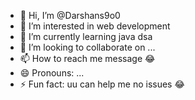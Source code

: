 - 👋 Hi, I’m @Darshans9o0
- 👀 I’m interested in web development 
- 🌱 I’m currently learning java dsa 
- 💞️ I’m looking to collaborate on ...
- 📫 How to reach me message 😂
- 😄 Pronouns: ...
- ⚡ Fun fact: uu can help me no issues 😂

<!---
Darshans9o0/Darshans9o0 is a ✨ special ✨ repository because its `README.md` (this file) appears on your GitHub profile.
You can click the Preview link to take a look at your changes.
--->
